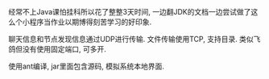 经常不上Java课怕挂科所以花了整整3天时间,
  一边翻JDK的文档一边尝试做了这么个小程序当作业以期博得刻苦学习的好印象.

聊天信息和节点发现信息通过UDP进行传输.
文件传输使用TCP, 支持目录.
类似飞鸽但没有使用固定端口, 可多开. 

使用ant编译, jar里面包含源码, 模拟系统本地界面.
